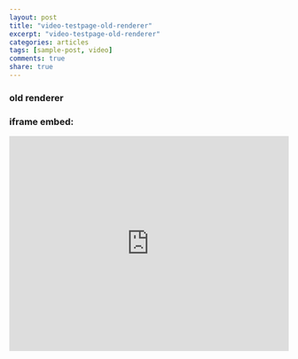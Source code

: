 ```yaml
---
layout: post
title: "video-testpage-old-renderer"
excerpt: "video-testpage-old-renderer"
categories: articles
tags: [sample-post, video]
comments: true
share: true
---
```

### old renderer

<div class="apester-media" data-media-id="5d305c052eacbf333acbe3c9" height="388"></div><script async src="https://static.apester.com/js/sdk/latest/apester-sdk.js"></script>


### iframe embed:
<iframe height="388" width="100%" style="display: block !important; height: 388px !important; width: 100% !important; " scrolling="0" frameBorder="0" src="https://renderer.apester.com/interaction/5d5f020ba809d461cfc53ede"></iframe>
